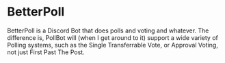 # BetterPoll
BetterPoll is a Discord Bot that does polls and voting and whatever. The difference is, PollBot will (when I get around to it) support a wide variety of Polling systems, such as the Single Transferrable Vote, or Approval Voting, not just First Past The Post.
